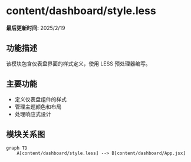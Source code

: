 # content/dashboard/style.less

**最后更新时间:** 2025/2/19

## 功能描述

该模块包含仪表盘界面的样式定义，使用 LESS 预处理器编写。

## 主要功能

- 定义仪表盘组件的样式
- 管理主题颜色和布局
- 处理响应式设计

## 模块关系图

```mermaid
graph TD
    A[content/dashboard/style.less] --> B[content/dashboard/App.jsx]
```
